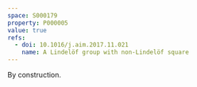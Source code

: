 ```yaml
---
space: S000179
property: P000005
value: true
refs:
  - doi: 10.1016/j.aim.2017.11.021
    name: A Lindelöf group with non-Lindelöf square
---
```


By construction.